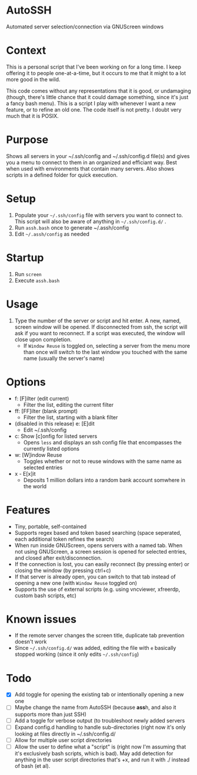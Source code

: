 # AutoSSH
Automated server selection/connection via GNUScreen windows

# Context
This is a personal script that I've been working on for a long time. I keep offering it to people one-at-a-time, but it occurs to me that it might to a lot more good in the wild.

This code comes without any representations that it is good, or undamaging (though, there's little chance that it could damage something, since it's just a fancy bash menu). This is a script I play with whenever I want a new feature, or to refine an old one. The code itself is not pretty. I doubt very much that it is POSIX.

# Purpose
Shows all servers in your ~/.ssh/config and ~/.ssh/config.d file(s) and gives you a menu to connect to them in an organized and efficiant way. Best when used with environments that contain many servers. Also shows scripts in a defined folder for quick execution.

# Setup

1. Populate your `~/.ssh/config` file with servers you want to connect to. This script will also be aware of anything in `~/.ssh/config.d/` .
1. Run `assh.bash` once to generate ~/.assh/config
1. Edit `~/.assh/config` as needed

# Startup

1. Run `screen`
1. Execute `assh.bash`

# Usage

1. Type the number of the server or script and hit enter. A new, named, screen window will be opened. If disconnected from ssh, the script will ask if you want to reconnect. If a script was executed, the window will close upon completion.
   * If `Window Reuse` is toggled on, selecting a server from the menu more than once will switch to the last window you touched with the same name (usually the server's name)

# Options

* f: [F]ilter (edit current)
  * Filter the list, editing the current filter 
* ff: [FF]ilter (blank prompt)
  * Filter the list, starting with a blank filter
* (disabled in this release) e: [E]dit
  * Edit ~/.ssh/config
* c: Show [c]onfig for listed servers
  * Opens `less` and displays an ssh config file that encompasses the currently listed options
* w: [W]indow Reuse
  * Toggles whether or not to reuse windows with the same name as selected entries
* x - E[x]it
  * Deposits 1 million dollars into a random bank account somwhere in the world


# Features
* Tiny, portable, self-contained
* Supports regex based and token based searching (space seperated, each additional token refines the search)
* When run inside GNUScreen, opens servers with a named tab. When not using GNUScreen, a screen session is opened for selected entries, and closed after exit/disconnection.
* If the connection is lost, you can easily reconnect (by pressing enter) or closing the window (by pressing ctrl+c)
* If that server is already open, you can switch to that tab instead of opening a new one (with `Window Reuse` toggled on)
* Supports the use of external scripts (e.g. using vncviewer, xfreerdp, custom bash scripts, etc)

# Known issues
* If the remote server changes the screen title, duplicate tab prevention doesn't work
* Since `~/.ssh/config.d/` was added, editing the file with `e` basically stopped working (since it only edits `~/.ssh/config`)

# Todo
- [x] Add toggle for opening the existing tab or intentionally opening a new one
- [ ] Maybe change the name from AutoSSH (because **ass**h, and also it supports more than just SSH)
- [ ] Add a toggle for verbose output (to troubleshoot newly added servers
- [ ] Expand config.d handling to handle sub-directories (right now it's only looking at files directly in ~/.ssh/config.d/
- [ ] Allow for multiple user script directories
- [ ] Allow the user to define what a "script" is (right now I'm assuming that it's exclusively bash scripts, which is bad). May add detection for anything in the user script directories that's +x, and run it with ./ instead of bash (et al).
